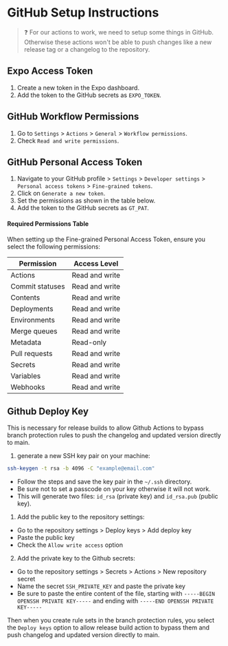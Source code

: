# GitHub Setup Instructions

> ❓ For our actions to work, we need to setup some things in GitHub. Otherwise these actions won't be able to push changes like a new release tag or a changelog to the repository.

## Expo Access Token

1. Create a new token in the Expo dashboard.
2. Add the token to the GitHub secrets as `EXPO_TOKEN`.

## GitHub Workflow Permissions

1. Go to `Settings` > `Actions` > `General` > `Workflow permissions`.
2. Check `Read and write permissions`.

## GitHub Personal Access Token

1. Navigate to your GitHub profile > `Settings` > `Developer settings` > `Personal access tokens` > `Fine-grained tokens`.
2. Click on `Generate a new token`.
3. Set the permissions as shown in the table below.
4. Add the token to the GitHub secrets as `GT_PAT`.

#### Required Permissions Table

When setting up the Fine-grained Personal Access Token, ensure you select the following permissions:

| Permission      | Access Level   |
| --------------- | -------------- |
| Actions         | Read and write |
| Commit statuses | Read and write |
| Contents        | Read and write |
| Deployments     | Read and write |
| Environments    | Read and write |
| Merge queues    | Read and write |
| Metadata        | Read-only      |
| Pull requests   | Read and write |
| Secrets         | Read and write |
| Variables       | Read and write |
| Webhooks        | Read and write |

## Github Deploy Key

This is necessary for release builds to allow Github Actions to bypass branch protection rules to push the changelog and updated version directly to main.

1. generate a new SSH key pair on your machine:

```bash
ssh-keygen -t rsa -b 4096 -C "example@email.com"
```

- Follow the steps and save the key pair in the `~/.ssh` directory.
- Be sure not to set a passcode on your key otherwise it will not work.
- This will generate two files: `id_rsa` (private key) and `id_rsa.pub` (public key).

1. Add the public key to the repository settings:

- Go to the repository settings > Deploy keys > Add deploy key
- Paste the public key
- Check the `Allow write access` option

2. Add the private key to the Github secrets:

- Go to the repository settings > Secrets > Actions > New repository secret
- Name the secret `SSH_PRIVATE_KEY` and paste the private key
- Be sure to paste the entire content of the file, starting with `-----BEGIN OPENSSH PRIVATE KEY-----` and ending with `-----END OPENSSH PRIVATE KEY-----`

Then when you create rule sets in the branch protection rules, you select the `Deploy keys` option to allow release build action to bypass them and push changelog and updated version directly to main.
